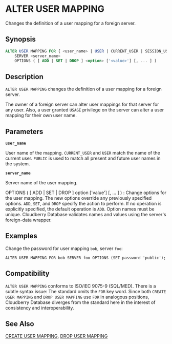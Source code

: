 # ALTER USER MAPPING

Changes the definition of a user mapping for a foreign server.

## Synopsis

```sql
ALTER USER MAPPING FOR { <user_name> | USER | CURRENT_USER | SESSION_USER | PUBLIC }
    SERVER <server_name>
    OPTIONS ( [ ADD | SET | DROP ] <option> ['<value>'] [, ... ] )
```

## Description

`ALTER USER MAPPING` changes the definition of a user mapping for a foreign server.

The owner of a foreign server can alter user mappings for that server for any user. Also, a user granted `USAGE` privilege on the server can alter a user mapping for their own user name.

## Parameters

**`user_name`**

User name of the mapping. `CURRENT_USER` and `USER` match the name of the current user. `PUBLIC` is used to match all present and future user names in the system.

**`server_name`**

Server name of the user mapping.

OPTIONS ( [ ADD | SET | DROP ] option ['value'] [, ... ] )
:   Change options for the user mapping. The new options override any previously specified options. `ADD`, `SET`, and `DROP` specify the action to perform. If no operation is explicitly specified, the default operation is `ADD`. Option names must be unique. Cloudberry Database validates names and values using the server's foreign-data wrapper.

## Examples

Change the password for user mapping `bob`, server `foo`:

```
ALTER USER MAPPING FOR bob SERVER foo OPTIONS (SET password 'public');
```

## Compatibility

`ALTER USER MAPPING` conforms to ISO/IEC 9075-9 (SQL/MED). There is a subtle syntax issue: The standard omits the `FOR` key word. Since both `CREATE USER MAPPING` and `DROP USER MAPPING` use `FOR` in analogous positions, Cloudberry Database diverges from the standard here in the interest of consistency and interoperability.

## See Also

[CREATE USER MAPPING](/docs/sql-statements/sql-statement-create-user-mapping.md), [DROP USER MAPPING](/docs/sql-statements/sql-statement-drop-user-mapping.md)



